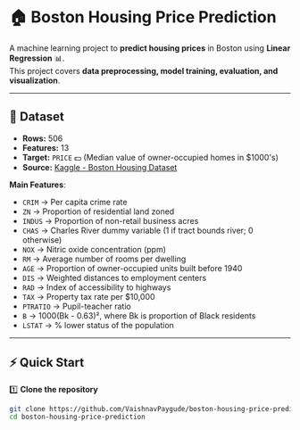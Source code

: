 # 🏠 Boston Housing Price Prediction

A machine learning project to **predict housing prices** in Boston using **Linear Regression** 📊.  
This project covers **data preprocessing, model training, evaluation, and visualization**.  

---

## 📂 Dataset
- **Rows:** 506  
- **Features:** 13  
- **Target:** `PRICE` 💵 (Median value of owner-occupied homes in $1000's)  
- **Source:** [Kaggle - Boston Housing Dataset](https://www.kaggle.com/datasets/vikrishnan/boston-house-prices)  

**Main Features**:
- `CRIM` → Per capita crime rate  
- `ZN` → Proportion of residential land zoned  
- `INDUS` → Proportion of non-retail business acres  
- `CHAS` → Charles River dummy variable (1 if tract bounds river; 0 otherwise)  
- `NOX` → Nitric oxide concentration (ppm)  
- `RM` → Average number of rooms per dwelling  
- `AGE` → Proportion of owner-occupied units built before 1940  
- `DIS` → Weighted distances to employment centers  
- `RAD` → Index of accessibility to highways  
- `TAX` → Property tax rate per $10,000  
- `PTRATIO` → Pupil-teacher ratio  
- `B` → 1000(Bk - 0.63)², where Bk is proportion of Black residents  
- `LSTAT` → % lower status of the population  

---

## ⚡ Quick Start

1️⃣ **Clone the repository**
```bash
git clone https://github.com/VaishnavPaygude/boston-housing-price-prediction.git
cd boston-housing-price-prediction
